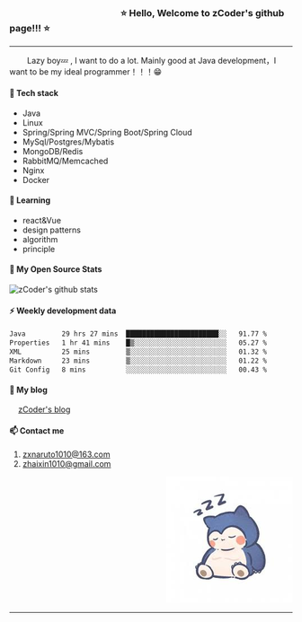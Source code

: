 ### &nbsp;&nbsp;&nbsp;&nbsp;&nbsp;&nbsp;&nbsp;&nbsp;&nbsp;&nbsp;&nbsp;&nbsp;&nbsp;&nbsp;&nbsp;&nbsp;&nbsp;&nbsp;&nbsp;&nbsp;&nbsp;&nbsp;&nbsp;&nbsp;&nbsp;&nbsp;&nbsp;&nbsp;&nbsp;&nbsp;&nbsp;&nbsp;&nbsp;&nbsp;&nbsp;&nbsp;&nbsp;&nbsp;&nbsp;&nbsp;&nbsp;&nbsp;&nbsp;&nbsp;&nbsp;&nbsp;&nbsp;&nbsp;&nbsp;&nbsp;&nbsp;⭐&nbsp;Hello, Welcome to zCoder's github page!!!&nbsp;⭐
<hr/>

&nbsp;&nbsp;&nbsp;&nbsp;&nbsp;&nbsp;&nbsp;&nbsp;Lazy boy💤 , I want to do a lot. Mainly good at Java development，I want to be my ideal programmer！！！😁 

#### 🚀 Tech stack 
* Java
* Linux
* Spring/Spring MVC/Spring Boot/Spring Cloud
* MySql/Postgres/Mybatis
* MongoDB/Redis
* RabbitMQ/Memcached
* Nginx
* Docker

#### 🎯 Learning 
 * react&Vue
 * design patterns
 * algorithm
 * principle

#### 👀 My Open Source Stats 
![zCoder's github stats](https://github-readme-stats.vercel.app/api?username=Zxnaruto&theme=algolia&hide_title=true&show_icons=true) 

#### ⚡ Weekly development data 
<!--START_SECTION:waka-->
```text
Java         29 hrs 27 mins  ███████████████████████░░   91.77 % 
Properties   1 hr 41 mins    █▒░░░░░░░░░░░░░░░░░░░░░░░   05.27 % 
XML          25 mins         ▒░░░░░░░░░░░░░░░░░░░░░░░░   01.32 % 
Markdown     23 mins         ▒░░░░░░░░░░░░░░░░░░░░░░░░   01.22 % 
Git Config   8 mins          ░░░░░░░░░░░░░░░░░░░░░░░░░   00.43 % 
```
<!--END_SECTION:waka-->

#### 🌱 My blog 
&nbsp;&nbsp;&nbsp;&nbsp;[zCoder's blog](https://zxnaruto.github.io/zxblog.github.io/)

#### 📫 Contact me 
1. zxnaruto1010@163.com
2. zhaixin1010@gmail.com <p align="right">![](https://github.com/Zxnaruto/zxblog.github.io/blob/master/codeimages/githubpageimage.jpg?raw=true)</p>
<hr/>
